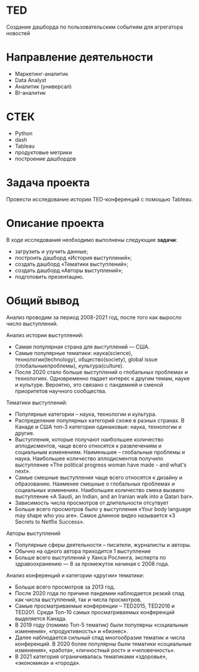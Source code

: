 # ТED
Создание дашборда по пользовательским событиям для агрегатора
новостей
# Направление деятельности
* Маркетинг-аналитик
* Data Analyst
* Аналитик (универсал)
* BI-аналитик
# СТЕК
* Python
* dash
* Tableau
* продуктовые метрики
* построение дашбордов
# Задача проекта 
Провести исследование истории TED-конференций с помощью Tableau.
# Описание проекта
В ходе исследования необходимо выполнены следующие **задачи**:
- загрузить и узучить данные;
- построить дашборд «История выступлений»;
- создать дашборд «Тематики выступлений»;
- создать дашборд «Авторы выступлений»;
- подготовить презентацию.
# Общий вывод
Анализ проводим за период 2008-2021 год, после того как выросло число выступлений.

Анализ истории выступлений:
- Самая популярная страна для выступлений — США.
- Самые популярные тематики: наука(science), технологии(technology), общество(society), global issue (глобальныепроблемы), культура(culture).
- После 2020 стало больше выступлений о глобальных проблемах и  технологиях. Одновременно падает интерес к другим темам, науке и культуре. Вероятно, это связано с пандемией и сменой приоритетов научного сообщества.

Тематики выступлений:
- Популярные категории – наука, технологии и культура.
- Распределение популярных категорий схоже в разных странах. В Канаде и США топ-3 категории одинаковые: наука, технологии и другие.
- Выступления, которые получают наибольшее количество аплодисментов, чаще всего относятся к развлечениям и социальным изменениям. Наименьшее – глобальные проблемы и наука. Наибольшее количество аплодисментов получило выступление «The political progress woman have made - and what's next».
- Самые смешные выступления чаще всего относятся к дизайну и образованию. Наименее смешные о глобальных проблемах и социальных изменениях. Наибольшее количество смеха вызвало выступление  «A Saudi, an Indian, and an Iranian walk into a Qatari bar». 
- Зависимость числа просмотров от длительности отсутвует
- Больше всего просмотров было у выступления «Your body language may shape who you are». Самое длинное видео называется «3 Secrets to Netflix Success». 

Авторы выступлений
- Популярные сферы деятельности – писатели, журналисты и авторы.
- Обычно на одного автора приходится 1 выступление
- Больше всего выступлений у Ханса Рослинга, эксперта по здравоохранению — 8 за промежуток начиная с 2008 года.

Анализ конференций и категории «другии» тематики:
- Больше всего просмотров за 2013 год.
- После 2020 года по причине пандемии наблюдается резкий спад как числа выступлений, так и числа просмотров.
- Самые просматриваемые конференции – TED2015, TED2016 и TED201. Среди Топ-10 самых просматриваемых конференций выделяется Канада. 
- В 2019 году (помимо Топ-5 тематик) были популярны «социальные изменения», «продуктивность» и «бизнес».
- Далее наблюдается сильный спад многообразия тематик и числа конференций. В 2020 более популярны были тематики «социальные изменения», «работа», «личностный рост» и «человечность». 
- В 2021 категория ограничивалась тематиками «здоровье», «экономика» и «города».
